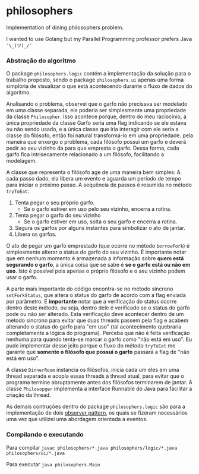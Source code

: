 # philosophers

Implementation of dining philosophers problem.

I wanted to use Golang but my Parallel Programming professor prefers Java ` ¯\_(ツ)_/¯ `

### Abstração do algoritmo

O package `philosophers.logic` contém a implementação da solução para o trabalho proposto, sendo o package `philosophers.ui` apenas uma forma simplória de visualizar o que está acontecendo durante o fluxo de dados do algoritmo.

Analisando o problema, observei que o garfo não precisava ser modelado em uma classe separada, ele poderia ser simplesmente uma propriedade da classe `Philosopher`. Isso acontece porque, dentro do meu raciocínio, a única propriedade da classe Garfo seria uma flag indicando se ele estava ou não sendo usado, e a única classe que iria interagir com ele seria a classe do filósofo, então foi natural transformá-lo em uma propriedade.
pela maneira que enxergo o problema, cada filósofo possui um garfo e deverá pedir ao seu vizinho da para que empresta o garfo. Dessa forma, cada garfo fica intrisecamente relacionado a um filósofo, facilitando a modelagem.

A classe que representa o filósofo age de uma maneira bem simples: A cada passo dado, ela libera um evento e aguarda um período de tempo para iniciar o próximo passo. A sequência de passos é resumida no método `tryToEat`:

1. Tenta pegar o seu próprio garfo.
   * Se o garfo estiver em uso pelo seu vizinho, encerra a rotina.
2. Tenta pegar o garfo do seu vizinho
   * Se o garfo estiver em uso, solta o seu garfo e encerra a rotina.
3. Segura os garfos por alguns instantes para simbolizar o ato de jantar.
4. Libera os garfos.

O ato de pegar um garfo emprestado (que ocorre no método `borrowFork`) é simplesmente alterar o status do garfo do seu vizinho. É importante notar que em nenhum momento é armazenada a informação sobre __quem está segurando o garfo__, a única coisa que se sabe é __se o garfo está ou não em uso__. Isto é possível pois apenas o próprio filósofo e o seu vizinho podem usar o garfo.

A parte mais importante do código encontra-se no método síncrono `setForkStatus`, que altera o status do garfo de acordo com a flag enviada por parâmetro.
É __importante__ notar que a verificação do status ocorre dentro deste método, ou seja, dentro dele é verificado se o status do garfo pode ou não ser alterado. Esta verificação deve acontecer dentro de um método síncrono para evitar que duas threads passem pela flag e acabem alterando o status do garfo para "em uso" (tal acontecimento quebraria completamente a lógica do programa).
Perceba que não é feita verificação nenhuma para quando tenta-se marcar o garfo como "não está em uso". Eu pude implementar desse jeito porque o fluxo do método `tryToEat` me garante que __somente o filósofo que possui o garfo__ passará a flag de "não está em uso".

A classe `DinnerRoom` instancia os filósofos, inicia cada um eles em uma thread separada e acopla essas threads à thread atual, para evitar que o programa termine abruptamente antes dos filósofos terminarem de jantar. A classe `Philosopger` implementa a interface Runnable do Java para facilitar a criação da thread.

As demais contruções dentro do package `philosophers.logic` são para a implementação de dois [observer pattern](https://en.wikipedia.org/wiki/Observer_pattern), os quais se fizeram necessários uma vez que utilizei uma abordagem orientada a eventos.

### Compilando e executando

Para compilar
`javac philosophers/*.java philosophers/logic/*.java philosophers/ui/*.java`

Para executar
`java philosophers.Main`
